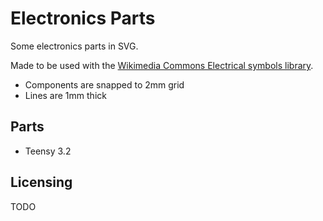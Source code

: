 Electronics Parts
=================

Some electronics parts in SVG.

Made to be used with the [Wikimedia Commons Electrical symbols library](https://commons.wikimedia.org/wiki/File:Electrical_symbols_library.svg).

- Components are snapped to 2mm grid
- Lines are 1mm thick

Parts
-----

- Teensy 3.2

Licensing
---------

TODO

